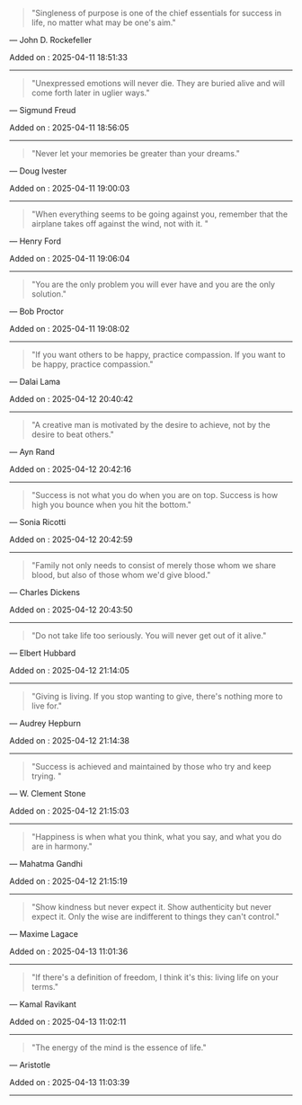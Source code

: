 

> "Singleness of purpose is one of the chief essentials for success in life, no matter what may be one's aim."

— John D. Rockefeller

 Added on : 2025-04-11 18:51:33

 --- 


> "Unexpressed emotions will never die. They are buried alive and will come forth later in uglier ways."

— Sigmund Freud

 Added on : 2025-04-11 18:56:05

 --- 


> "Never let your memories be greater than your dreams."

— Doug Ivester

 Added on : 2025-04-11 19:00:03

 --- 


> "When everything seems to be going against you, remember that the airplane takes off against the wind, not with it. "

— Henry Ford

 Added on : 2025-04-11 19:06:04

 --- 


> "You are the only problem you will ever have and you are the only solution."

— Bob Proctor

 Added on : 2025-04-11 19:08:02

 --- 


> "If you want others to be happy, practice compassion. If you want to be happy, practice compassion."

— Dalai Lama

 Added on : 2025-04-12 20:40:42

 --- 


> "A creative man is motivated by the desire to achieve, not by the desire to beat others."

— Ayn Rand

 Added on : 2025-04-12 20:42:16

 --- 


> "Success is not what you do when you are on top.  Success is how high you bounce when you hit the bottom."

— Sonia Ricotti

 Added on : 2025-04-12 20:42:59

 --- 


> "Family not only needs to consist of merely those whom we share blood, but also of those whom we'd give blood."

— Charles Dickens

 Added on : 2025-04-12 20:43:50

 --- 


> "Do not take life too seriously. You will never get out of it alive."

— Elbert Hubbard

 Added on : 2025-04-12 21:14:05

 --- 


> "Giving is living. If you stop wanting to give, there's nothing more to live for."

— Audrey Hepburn

 Added on : 2025-04-12 21:14:38

 --- 


> "Success is achieved and maintained by those who try and keep trying. "

— W. Clement Stone

 Added on : 2025-04-12 21:15:03

 --- 


> "Happiness is when what you think, what you say, and what you do are in harmony."

— Mahatma Gandhi

 Added on : 2025-04-12 21:15:19

 --- 


> "Show kindness but never expect it. Show authenticity but never expect it. Only the wise are indifferent to things they can't control."

— Maxime Lagace

 Added on : 2025-04-13 11:01:36

 --- 


> "If there's a definition of freedom, I think it's this: living life on your terms."

— Kamal Ravikant

 Added on : 2025-04-13 11:02:11

 --- 


> "The energy of the mind is the essence of life."

— Aristotle

 Added on : 2025-04-13 11:03:39

 --- 
